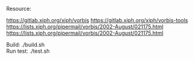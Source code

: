 Resource:

https://gitlab.xiph.org/xiph/vorbis
https://gitlab.xiph.org/xiph/vorbis-tools
https://lists.xiph.org/pipermail/vorbis/2002-August/021175.html
https://lists.xiph.org/pipermail/vorbis/2002-August/021175.html


Build: ./build.sh  
Run test: ./test.sh  